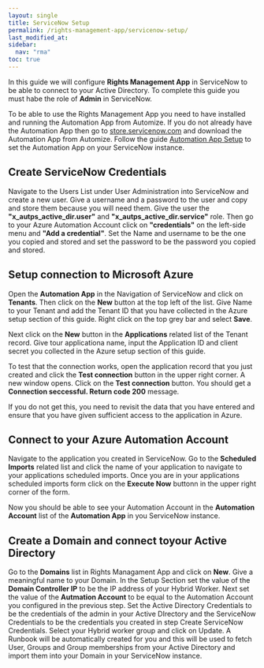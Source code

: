 ```yaml
---
layout: single
title: ServiceNow Setup
permalink: /rights-management-app/servicenow-setup/
last_modified_at: 
sidebar:
  nav: "rma"
toc: true
---
```


In this guide we will configure **Rights Management App** in ServiceNow to be able to connect to your Active Directory. To complete this guide you must habe the role of **Admin** in ServiceNow.

To be able to use the Rights Management App you need to have installed and running the Automation App from Automize. If you do not already have the Automation App then go to [store.servicenow.com](https://store.servicenow.com) and download the Automation App from Automize. Follow the guide [Automation App Setup](https://automation-app/servicenow-setup/) to set the Automation App on your ServiceNow instance.

## Create ServiceNow Credentials

Navigate to the Users List under User Administration into ServiceNow and create a new user. Give a username and a password to the user and copy and store them because you will need them. Give the user the **"x_autps_active_dir.user"** and **"x_autps_active_dir.service"** role. Then go to your Azure Automation Account click on **"credentials"** on the left-side menu and **"Add a credential"**. Set the Name and username to be the one you copied and stored and set the password to be the password you copied and stored.

## Setup connection to Microsoft Azure

Open the **Automation App** in the Navigation of ServiceNow and click on **Tenants**. Then click on the **New** button at the top left of the list. Give  Name to your Tenant and add the Tenant ID that you have collected in the Azure setup section of this guide. Right click on the top grey bar and select **Save**. 

Next click on the **New** button in the **Applications** related list of the Tenant record. Give tour applicationa name, input the Application ID and client secret you collected in the Azure setup section of this guide. 

To test that the connection works, open the application record that you just created and click the **Test connection** button in the upper right corner. A new window opens. Click on the **Test connection** button. You should get a **Connection seccessful. Return code 200** message.

If you do not get this, you need to revisit the data that you have entered and ensure that you have given sufficient access to the application in Azure.

## Connect to your Azure Automation Account

Navigate to the application you created in ServiceNow. Go to the **Scheduled Imports** related list and click the name of your application to navigate to your applications scheduled imports. Once you are in your applications scheduled imports form click on the **Execute Now** buttonn in the upper right corner of the form.

Now you should be able to see your Automation Account in the **Automation Account** list of the **Automation App** in you ServiceNow instance.

## Create a Domain and connect toyour Active Directory

Go to the **Domains** list in Rights Managament App and click on **New**. Give a meaningful name to your Domain. In the Setup Section set the value of the **Domain Controller IP** to be the IP address of your Hybrid Worker. Next set the value of the **Autmation Account** to be equal to the Automation Account you configured in the previous step. Set the Active Directory Credentials to be the credentials of the admin in your Active DIrectory and the ServiceNow Credentials to be the credentials you created in step Create ServiceNow Credentials.  Select your Hybrid worker group and click on Update. A Runbook will be automatically created for you and this will be used to fetch User, Groups and Group memberships from your Active Directory and import them into your Domain in your ServiceNow instance.
